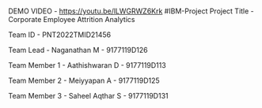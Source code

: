 #
DEMO VIDEO - https://youtu.be/lLWGRWZ6Krk
#IBM-Project
Project Title - Corporate Employee Attrition Analytics

Team ID - PNT2022TMID21456

Team Lead - Naganathan M - 9177119D126

Team Member 1 - Aathishwaran D - 9177119D113

Team Member 2 - Meiyyapan A - 9177119D125

Team Member 3 - Saheel Aqthar S - 9177119D131
